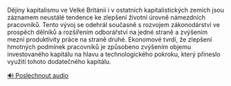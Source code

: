 
Dějiny kapitalismu ve Velké Británii i v ostatních kapitalistických zemích jsou záznamem neustálé tendence ke zlepšení životní úrovně námezdních pracovníků. Tento vývoj se odehrál současně s rozvojem zákonodárství ve prospěch dělníků a rozšířením odborářství na jedné straně a zvýšením mezní produktivity práce na straně druhé. Ekonomové tvrdí, že zlepšení hmotných podmínek pracovníků je způsobeno zvýšením objemu investovaného kapitálu na hlavu a technologického pokroku, který přineslo využití tohoto dodatečného kapitálu.

[🔊 Poslechnout audio](/data/7-paragraphs/audio/chapter_113/para_002-Djiny-kapitalismu-ve-Velk-Britnii-i-v-ostatnch.mp3)
